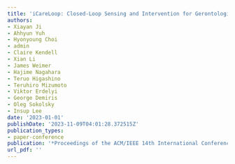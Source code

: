 ```yaml
---
title: 'iCareLoop: Closed-Loop Sensing and Intervention for Gerontological Social Isolation and Loneliness'
authors:
- Xiayan Ji
- Ahhyun Yuh
- Hyonyoung Choi
- admin
- Claire Kendell
- Xian Li
- James Weimer
- Hajime Nagahara
- Teruo Higashino
- Teruhiro Mizumoto
- Viktor Erdelyi
- George Demiris
- Oleg Sokolsky
- Insup Lee
date: '2023-01-01'
publishDate: '2023-11-09T04:01:28.372515Z'
publication_types:
- paper-conference
publication: '*Proceedings of the ACM/IEEE 14th International Conference on Cyber-Physical Systems (with CPS-IoT Week 2023)*'
url_pdf: '' 
---
```

